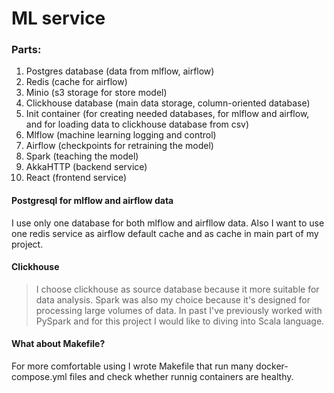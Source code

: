 # ML service

### Parts:
1. Postgres database (data from mlflow, airflow)
2. Redis (cache for airflow)
3. Minio (s3 storage for store model)
4. Clickhouse database (main data storage, сolumn-oriented database)
5. Init container (for creating needed databases, for mlflow and airflow, and for loading data to clickhouse database from csv)
6. Mlflow (machine learning logging and control)
7. Airflow (checkpoints for retraining the model)
8. Spark (teaching the model)
9. AkkaHTTP (backend service)
10. React (frontend service)

#### Postgresql for mlflow and airflow data

I use only one database for both mlflow and airfllow data. Also I want to use one redis service as airflow default cache and as cache in main part of my project. 
 
#### Clickhouse 

> I choose clickhouse as source database because it more suitable for data analysis. Spark was also my choice because it's designed for processing large volumes of data. In past I've previously worked with PySpark and for this project I would like to diving into Scala language.

#### What about Makefile?
For more comfortable using I wrote Makefile that run many docker-compose.yml files and check whether runnig containers are healthy.